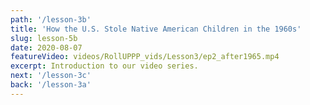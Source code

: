 ```yaml
---
path: '/lesson-3b'
title: 'How the U.S. Stole Native American Children in the 1960s'
slug: lesson-5b
date: 2020-08-07
featureVideo: videos/RollUPPP_vids/Lesson3/ep2_after1965.mp4
excerpt: Introduction to our video series.
next: '/lesson-3c'
back: '/lesson-3a'
---
```

